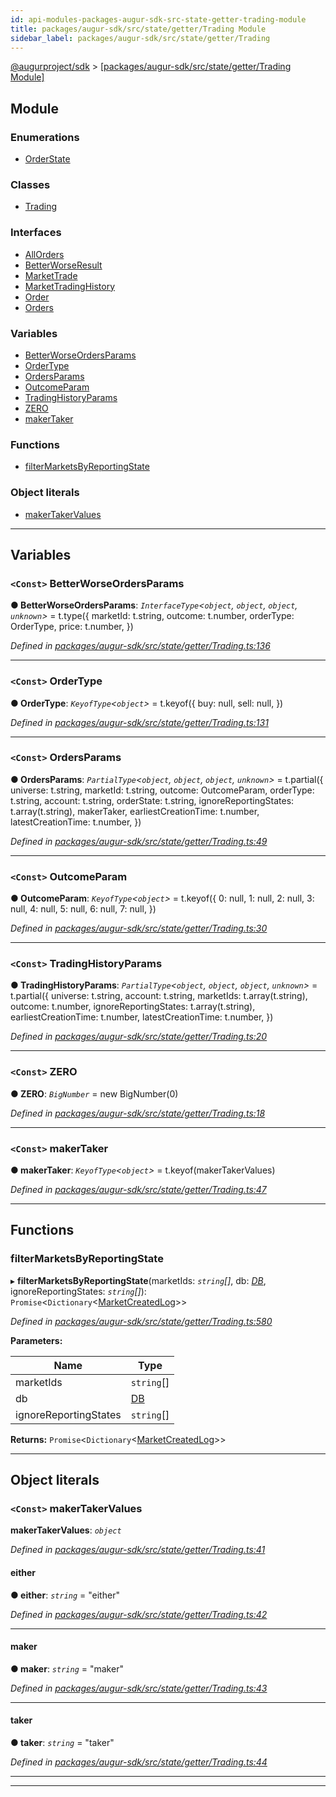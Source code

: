 ```yaml
---
id: api-modules-packages-augur-sdk-src-state-getter-trading-module
title: packages/augur-sdk/src/state/getter/Trading Module
sidebar_label: packages/augur-sdk/src/state/getter/Trading
---
```


[@augurproject/sdk](api-readme.md) > [[packages/augur-sdk/src/state/getter/Trading Module]](api-modules-packages-augur-sdk-src-state-getter-trading-module.md)

## Module

### Enumerations

* [OrderState](api-enums-packages-augur-sdk-src-state-getter-trading-orderstate.md)

### Classes

* [Trading](api-classes-packages-augur-sdk-src-state-getter-trading-trading.md)

### Interfaces

* [AllOrders](api-interfaces-packages-augur-sdk-src-state-getter-trading-allorders.md)
* [BetterWorseResult](api-interfaces-packages-augur-sdk-src-state-getter-trading-betterworseresult.md)
* [MarketTrade](api-interfaces-packages-augur-sdk-src-state-getter-trading-markettrade.md)
* [MarketTradingHistory](api-interfaces-packages-augur-sdk-src-state-getter-trading-markettradinghistory.md)
* [Order](api-interfaces-packages-augur-sdk-src-state-getter-trading-order.md)
* [Orders](api-interfaces-packages-augur-sdk-src-state-getter-trading-orders.md)

### Variables

* [BetterWorseOrdersParams](api-modules-packages-augur-sdk-src-state-getter-trading-module.md#betterworseordersparams)
* [OrderType](api-modules-packages-augur-sdk-src-state-getter-trading-module.md#ordertype)
* [OrdersParams](api-modules-packages-augur-sdk-src-state-getter-trading-module.md#ordersparams)
* [OutcomeParam](api-modules-packages-augur-sdk-src-state-getter-trading-module.md#outcomeparam)
* [TradingHistoryParams](api-modules-packages-augur-sdk-src-state-getter-trading-module.md#tradinghistoryparams)
* [ZERO](api-modules-packages-augur-sdk-src-state-getter-trading-module.md#zero)
* [makerTaker](api-modules-packages-augur-sdk-src-state-getter-trading-module.md#makertaker)

### Functions

* [filterMarketsByReportingState](api-modules-packages-augur-sdk-src-state-getter-trading-module.md#filtermarketsbyreportingstate)

### Object literals

* [makerTakerValues](api-modules-packages-augur-sdk-src-state-getter-trading-module.md#makertakervalues)

---

## Variables

<a id="betterworseordersparams"></a>

### `<Const>` BetterWorseOrdersParams

**● BetterWorseOrdersParams**: *`InterfaceType`<`object`, `object`, `object`, `unknown`>* =  t.type({
  marketId: t.string,
  outcome: t.number,
  orderType: OrderType,
  price: t.number,
})

*Defined in [packages/augur-sdk/src/state/getter/Trading.ts:136](https://github.com/AugurProject/augur/blob/bae2172ca0/packages/augur-sdk/src/state/getter/Trading.ts#L136)*

___
<a id="ordertype"></a>

### `<Const>` OrderType

**● OrderType**: *`KeyofType`<`object`>* =  t.keyof({
  buy: null,
  sell: null,
})

*Defined in [packages/augur-sdk/src/state/getter/Trading.ts:131](https://github.com/AugurProject/augur/blob/bae2172ca0/packages/augur-sdk/src/state/getter/Trading.ts#L131)*

___
<a id="ordersparams"></a>

### `<Const>` OrdersParams

**● OrdersParams**: *`PartialType`<`object`, `object`, `object`, `unknown`>* =  t.partial({
  universe: t.string,
  marketId: t.string,
  outcome: OutcomeParam,
  orderType: t.string,
  account: t.string,
  orderState: t.string,
  ignoreReportingStates: t.array(t.string),
  makerTaker,
  earliestCreationTime: t.number,
  latestCreationTime: t.number,
})

*Defined in [packages/augur-sdk/src/state/getter/Trading.ts:49](https://github.com/AugurProject/augur/blob/bae2172ca0/packages/augur-sdk/src/state/getter/Trading.ts#L49)*

___
<a id="outcomeparam"></a>

### `<Const>` OutcomeParam

**● OutcomeParam**: *`KeyofType`<`object`>* =  t.keyof({
  0: null,
  1: null,
  2: null,
  3: null,
  4: null,
  5: null,
  6: null,
  7: null,
})

*Defined in [packages/augur-sdk/src/state/getter/Trading.ts:30](https://github.com/AugurProject/augur/blob/bae2172ca0/packages/augur-sdk/src/state/getter/Trading.ts#L30)*

___
<a id="tradinghistoryparams"></a>

### `<Const>` TradingHistoryParams

**● TradingHistoryParams**: *`PartialType`<`object`, `object`, `object`, `unknown`>* =  t.partial({
  universe: t.string,
  account: t.string,
  marketIds: t.array(t.string),
  outcome: t.number,
  ignoreReportingStates: t.array(t.string),
  earliestCreationTime: t.number,
  latestCreationTime: t.number,
})

*Defined in [packages/augur-sdk/src/state/getter/Trading.ts:20](https://github.com/AugurProject/augur/blob/bae2172ca0/packages/augur-sdk/src/state/getter/Trading.ts#L20)*

___
<a id="zero"></a>

### `<Const>` ZERO

**● ZERO**: *`BigNumber`* =  new BigNumber(0)

*Defined in [packages/augur-sdk/src/state/getter/Trading.ts:18](https://github.com/AugurProject/augur/blob/bae2172ca0/packages/augur-sdk/src/state/getter/Trading.ts#L18)*

___
<a id="makertaker"></a>

### `<Const>` makerTaker

**● makerTaker**: *`KeyofType`<`object`>* =  t.keyof(makerTakerValues)

*Defined in [packages/augur-sdk/src/state/getter/Trading.ts:47](https://github.com/AugurProject/augur/blob/bae2172ca0/packages/augur-sdk/src/state/getter/Trading.ts#L47)*

___

## Functions

<a id="filtermarketsbyreportingstate"></a>

###  filterMarketsByReportingState

▸ **filterMarketsByReportingState**(marketIds: *`string`[]*, db: *[DB](api-classes-packages-augur-sdk-src-state-db-db-db.md)*, ignoreReportingStates: *`string`[]*): `Promise`<`Dictionary`<[MarketCreatedLog](api-interfaces-packages-augur-sdk-src-state-logs-types-marketcreatedlog.md)>>

*Defined in [packages/augur-sdk/src/state/getter/Trading.ts:580](https://github.com/AugurProject/augur/blob/bae2172ca0/packages/augur-sdk/src/state/getter/Trading.ts#L580)*

**Parameters:**

| Name | Type |
| ------ | ------ |
| marketIds | `string`[] |
| db | [DB](api-classes-packages-augur-sdk-src-state-db-db-db.md) |
| ignoreReportingStates | `string`[] |

**Returns:** `Promise`<`Dictionary`<[MarketCreatedLog](api-interfaces-packages-augur-sdk-src-state-logs-types-marketcreatedlog.md)>>

___

## Object literals

<a id="makertakervalues"></a>

### `<Const>` makerTakerValues

**makerTakerValues**: *`object`*

*Defined in [packages/augur-sdk/src/state/getter/Trading.ts:41](https://github.com/AugurProject/augur/blob/bae2172ca0/packages/augur-sdk/src/state/getter/Trading.ts#L41)*

<a id="makertakervalues.either"></a>

####  either

**● either**: *`string`* = "either"

*Defined in [packages/augur-sdk/src/state/getter/Trading.ts:42](https://github.com/AugurProject/augur/blob/bae2172ca0/packages/augur-sdk/src/state/getter/Trading.ts#L42)*

___
<a id="makertakervalues.maker"></a>

####  maker

**● maker**: *`string`* = "maker"

*Defined in [packages/augur-sdk/src/state/getter/Trading.ts:43](https://github.com/AugurProject/augur/blob/bae2172ca0/packages/augur-sdk/src/state/getter/Trading.ts#L43)*

___
<a id="makertakervalues.taker"></a>

####  taker

**● taker**: *`string`* = "taker"

*Defined in [packages/augur-sdk/src/state/getter/Trading.ts:44](https://github.com/AugurProject/augur/blob/bae2172ca0/packages/augur-sdk/src/state/getter/Trading.ts#L44)*

___

___

